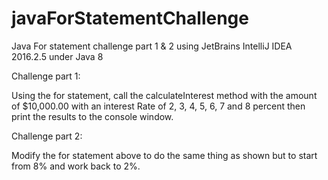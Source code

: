 # javaForStatementChallenge
Java For statement challenge part 1 & 2 using JetBrains IntelliJ IDEA 2016.2.5 under Java 8

Challenge part 1:

Using the for statement, call the calculateInterest method with the amount 
of $10,000.00 with an interest Rate of 2, 3, 4, 5, 6, 7 and 8 percent
then print the results to the console window.

Challenge part 2:

Modify the for statement above to do the same thing as shown 
but to start from 8% and work back to 2%.
